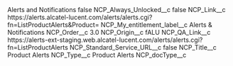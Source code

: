 <?xml version="1.0" encoding="UTF-8"?>
<CustomMetadata xmlns="http://soap.sforce.com/2006/04/metadata" xmlns:xsi="http://www.w3.org/2001/XMLSchema-instance" xmlns:xsd="http://www.w3.org/2001/XMLSchema">
    <label>Alerts and Notifications</label>
    <protected>false</protected>
    <values>
        <field>NCP_Always_Unlocked__c</field>
        <value xsi:type="xsd:boolean">false</value>
    </values>
    <values>
        <field>NCP_Link__c</field>
        <value xsi:type="xsd:string">https://alerts.alcatel-lucent.com/alerts/alerts.cgi?fn=ListProductAlerts&amp;Product=</value>
    </values>
    <values>
        <field>NCP_My_entitlement_label__c</field>
        <value xsi:type="xsd:string">Alerts &amp; Notifications</value>
    </values>
    <values>
        <field>NCP_Order__c</field>
        <value xsi:type="xsd:double">3.0</value>
    </values>
    <values>
        <field>NCP_Origin__c</field>
        <value xsi:type="xsd:string">fALU</value>
    </values>
    <values>
        <field>NCP_QA_Link__c</field>
        <value xsi:type="xsd:string">https://alerts-ext-staging.web.alcatel-lucent.com/alerts/alerts.cgi?fn=ListProductAlerts</value>
    </values>
    <values>
        <field>NCP_Standard_Service_URL__c</field>
        <value xsi:type="xsd:boolean">false</value>
    </values>
    <values>
        <field>NCP_Title__c</field>
        <value xsi:type="xsd:string">Product Alerts</value>
    </values>
    <values>
        <field>NCP_Type__c</field>
        <value xsi:type="xsd:string">Product Alerts</value>
    </values>
    <values>
        <field>NCP_docType__c</field>
        <value xsi:nil="true"/>
    </values>
</CustomMetadata>
